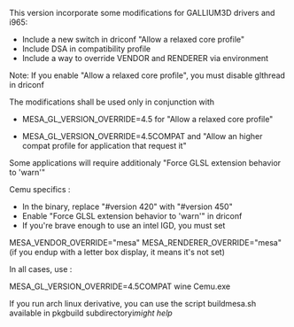This version incorporate some modifications  for GALLIUM3D drivers and i965:

- Include a new switch in driconf "Allow a relaxed core profile"
- Include DSA in compatibility profile
- Include a way to override VENDOR and RENDERER via environment


Note: If you enable "Allow a relaxed core profile", you must disable glthread  in driconf

The modifications shall be used only in conjunction with

 - MESA_GL_VERSION_OVERRIDE=4.5 for "Allow a relaxed core profile"

 - MESA_GL_VERSION_OVERRIDE=4.5COMPAT and "Allow an higher compat profile for application that request it"

Some applications will require additionaly "Force GLSL extension behavior to 'warn'"

Cemu specifics :

 - In the binary, replace "#version 420" with "#version 450"
 - Enable "Force GLSL extension behavior to 'warn'" in driconf
 - If you're brave enough to use an intel IGD, you must set

  MESA_VENDOR_OVERRIDE="mesa" MESA_RENDERER_OVERRIDE="mesa"
  (if you endup with a letter box display, it means it's not set)

In all cases, use  :

MESA_GL_VERSION_OVERRIDE=4.5COMPAT wine Cemu.exe



If you run arch linux derivative, you can use the script buildmesa.sh available in pkgbuild subdirectoryi*might help*
